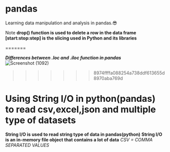 # pandas
Learning data manipulation and analysis in pandas.😎

Note
**drop() function is used to delete a row in the data frame**
**[start:stop:step] is the slicing used in Python and its libraries**



=======

***Differences between .loc and .iloc function in pandas***
![Screenshot (1092)](https://github.com/user-attachments/assets/32f821c9-42ce-4653-ba14-4a206e46e0c4)
>>>>>>> 8974ffffa088254a738ddf613655d8970aba769d

# Using String I/O in python(pandas) to read csv,excel,json and multiple type of datasets

**String I/O is used to read string type of data in pandas(python)**
**String I/O is an in-memory file object that contains a lot of data**
*CSV = COMMA SEPARATED VALUES*

